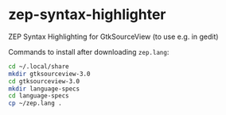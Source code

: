 # zep-syntax-highlighter
ZEP Syntax Highlighting for GtkSourceView (to use e.g. in gedit)

Commands to install after downloading `zep.lang`: 

```bash
cd ~/.local/share
mkdir gtksourceview-3.0
cd gtksourceview-3.0
mkdir language-specs
cd language-specs
cp ~/zep.lang .
``` 

